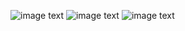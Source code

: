 ![image text](https://raw.github.com/KANG99/Kang-keras-style-transfer/master/results/09.png)
![image text](https://raw.github.com/KANG99/Kang-keras-style-transfer/master/images/Macau.jpg)
![image text](https://raw.github.com/KANG99/Kang-keras-style-transfer/master/images/StarryNight.jpg)

